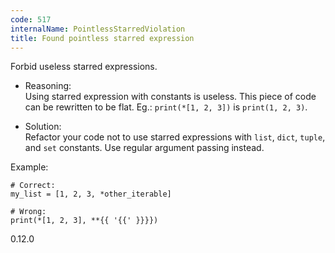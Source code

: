 ```yaml
---
code: 517
internalName: PointlessStarredViolation
title: Found pointless starred expression
---
```


Forbid useless starred expressions.

  - Reasoning:  
    Using starred expression with constants is useless. This piece of
    code can be rewritten to be flat. Eg.: `print(*[1, 2, 3])` is
    `print(1, 2, 3)`.

  - Solution:  
    Refactor your code not to use starred expressions with `list`,
    `dict`, `tuple`, and `set` constants. Use regular argument passing
    instead.

Example:

    # Correct:
    my_list = [1, 2, 3, *other_iterable]
    
    # Wrong:
    print(*[1, 2, 3], **{{ '{{' }}}})

<div class="versionadded">

0.12.0

</div>